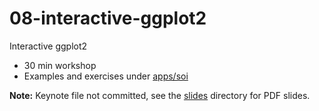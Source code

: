 # 08-interactive-ggplot2

Interactive ggplot2

- 30 min workshop
- Examples and exercises under [apps/soi](apps/soi)

**Note:** Keynote file not committed, see the [slides](/slides) directory for PDF slides.